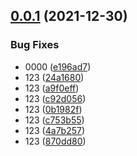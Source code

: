 ## [0.0.1](https://github.com/haoziqaq/pnpm-test/compare/e196ad76c9a0c0b811cf79bdc729b9605d526b87...v0.0.1) (2021-12-30)


### Bug Fixes

* 0000 ([e196ad7](https://github.com/haoziqaq/pnpm-test/commit/e196ad76c9a0c0b811cf79bdc729b9605d526b87))
* 123 ([24a1680](https://github.com/haoziqaq/pnpm-test/commit/24a1680eaf05dbd7fdd89541a34850a108f05e2d))
* 123 ([a9f0eff](https://github.com/haoziqaq/pnpm-test/commit/a9f0eff0c5bea4e87c1d9925cc8213300e06a94b))
* 123 ([c92d056](https://github.com/haoziqaq/pnpm-test/commit/c92d0561674ec1ce3b076dfdff460df588bd3db2))
* 123 ([0b1982f](https://github.com/haoziqaq/pnpm-test/commit/0b1982f2749df5e514f5a0a217200d45f88922e0))
* 123 ([c753b55](https://github.com/haoziqaq/pnpm-test/commit/c753b558b21a6b0fc7d67e833c63d878fa1fe033))
* 123 ([4a7b257](https://github.com/haoziqaq/pnpm-test/commit/4a7b25760402e1607f2680708cd4e7fa1aabbba0))
* 123 ([870dd80](https://github.com/haoziqaq/pnpm-test/commit/870dd804a69d95a5c59002abcd0c95d39e619a6d))



